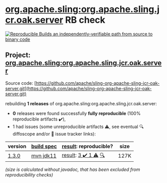 [org.apache.sling:org.apache.sling.jcr.oak.server](https://search.maven.org/artifact/org.apache.sling/org.apache.sling.jcr.oak.server/) RB check
=======

[![Reproducible Builds](https://reproducible-builds.org/images/logos/rb.svg) an independently-verifiable path from source to binary code](https://reproducible-builds.org/)

## Project: [org.apache.sling:org.apache.sling.jcr.oak.server](https://search.maven.org/artifact/org.apache.sling/org.apache.sling.jcr.oak.server/)

Source code: [https://github.com/apache/sling-org-apache-sling-jcr-oak-server.git](https://github.com/apache/sling-org-apache-sling-jcr-oak-server.git)

rebuilding **1 releases** of org.apache.sling:org.apache.sling.jcr.oak.server:
- **0** releases were found successfully **fully reproducible** (100% reproducible artifacts :heavy_check_mark:),
- 1 had issues (some unreproducible artifacts :warning:, see eventual :mag: diffoscope and/or :memo: issue tracker links):

| version | [build spec](/BUILDSPEC.md) | [result](https://reproducible-builds.org/docs/jvm/): reproducible? | size |
| -- | --------- | ------ | -- |
| [1.3.0](https://search.maven.org/artifact/org.apache.sling/org.apache.sling.jcr.oak.server/1.3.0/pom) | [mvn jdk11](org.apache.sling.jcr.oak.server-1.3.0.buildspec) | [result](org.apache.sling.jcr.oak.server-1.3.0.buildinfo): [3 :heavy_check_mark:  1 :warning:](org.apache.sling.jcr.oak.server-1.3.0.buildcompare) [:mag:](org.apache.sling.jcr.oak.server-1.3.0.diffoscope) | 127K |

<i>(size is calculated without javadoc, that has been excluded from reproducibility checks)</i>
